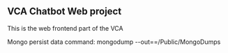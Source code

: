 ## VCA Chatbot Web project

This is the web frontend part of the VCA 

Mongo persist data command: mongodump --out==/Public/MongoDumps
